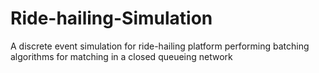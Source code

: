 # Ride-hailing-Simulation
A discrete event simulation for ride-hailing platform performing batching algorithms for matching in a closed queueing network
